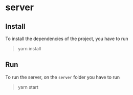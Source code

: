 # server

## Install

To install the dependencies of the project, you have to run

> yarn install

## Run

To run the server, on the `server` folder you have to run

> yarn start
